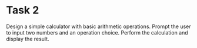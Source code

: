 # Task 2
Design a simple calculator with basic arithmetic operations.
Prompt the user to input two numbers and an operation choice.
Perform the calculation and display the result.
